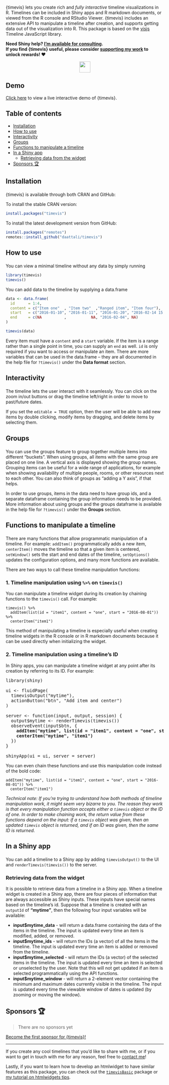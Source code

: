 {timevis} lets you create rich and *fully interactive* timeline
visualizations in R. Timelines can be included in Shiny apps and R
markdown documents, or viewed from the R console and RStudio Viewer.
{timevis} includes an extensive API to manipulate a timeline after
creation, and supports getting data out of the visualization into R.
This package is based on the [visjs](https://visjs.org/) Timeline
JavaScript library.

**Need Shiny help? [I’m available for
consulting](https://attalitech.com/).**<br/> **If you find {timevis}
useful, please consider [supporting my
work](https://github.com/sponsors/daattali/sponsorships?tier_id=39852)
to unlock rewards\! ❤**

<p align="center">

<a style="display: inline-block;" href="https://github.com/sponsors/daattali/sponsorships?tier_id=39852">
<img height="35" src="https://i.imgur.com/034B8vq.png" /> </a>

</p>

## Demo

[Click here](https://daattali.com/shiny/timevis-demo/) to view a live
interactive demo of {timevis}.

## Table of contents

  - [Installation](#install)
  - [How to use](#usage)
  - [Interactivity](#interactivity)
  - [Groups](#groups)
  - [Functions to manipulate a timeline](#manipulate-api)
  - [In a Shiny app](#shiny-apps)
      - [Retrieving data from the widget](#retrieve-data)
  - [Sponsors 🏆](#sponsors)

<h2 id="install">

Installation

</h2>

{timevis} is available through both CRAN and GitHub:

To install the stable CRAN version:

``` r
install.packages("timevis")
```

To install the latest development version from GitHub:

``` r
install.packages("remotes")
remotes::install_github("daattali/timevis")
```

<h2 id="usage">

How to use

</h2>

You can view a minimal timeline without any data by simply running

``` r
library(timevis)
timevis()
```

You can add data to the timeline by supplying a data.frame

``` r
data <- data.frame(
  id      = 1:4,
  content = c("Item one"  , "Item two"  ,"Ranged item", "Item four"),
  start   = c("2016-01-10", "2016-01-11", "2016-01-20", "2016-02-14 15:00:00"),
  end     = c(NA          ,           NA, "2016-02-04", NA)
)

timevis(data)
```

Every item must have a `content` and a `start` variable. If the item is
a range rather than a single point in time, you can supply an `end` as
well. `id` is only required if you want to access or manipulate an item.
There are more variables that can be used in the data.frame – they are
all documented in the help file for `?timevis()` under the **Data
format** section.

<h2 id="interactivity">

Interactivity

</h2>

The timeline lets the user interact with it seamlessly. You can click on
the zoom in/out buttons or drag the timeline left/right in order to move
to past/future dates.

If you set the `editable = TRUE` option, then the user will be able to
add new items by double clicking, modify items by dragging, and delete
items by selecting them.

<h2 id="groups">

Groups

</h2>

You can use the groups feature to group together multiple items into
different “buckets”. When using groups, all items with the same group
are placed on one line. A vertical axis is displayed showing the group
names. Grouping items can be useful for a wide range of applications,
for example when showing availability of multiple people, rooms, or
other resources next to each other. You can also think of groups as
“adding a Y axis”, if that helps.

In order to use groups, items in the data need to have group ids, and a
separate dataframe containing the group information needs to be
provided. More information about using groups and the groups dataframe
is available in the help file for `?timevis()` under the **Groups**
section.

<h2 id="manipulate-api">

Functions to manipulate a timeline

</h2>

There are many functions that allow programmatic manipulation of a
timeline. For example: `addItem()` programmatically adds a new item,
`centerItem()` moves the timeline so that a given item is centered,
`setWindow()` sets the start and end dates of the timeline,
`setOptions()` updates the configuration options, and many more
functions are available.

There are two ways to call these timeline manipulation functions:

### 1\. Timeline manipulation using `%>%` on `timevis()`

You can manipulate a timeline widget during its creation by chaining
functions to the `timevis()` call. For example:

    timevis() %>%
      addItem(list(id = "item1", content = "one", start = "2016-08-01")) %>%
      centerItem("item1")

This method of manipulating a timeline is especially useful when
creating timeline widgets in the R console or in R markdown documents
because it can be used directly when initializing the widget.

### 2\. Timeline manipulation using a timeline’s ID

In Shiny apps, you can manipulate a timeline widget at any point after
its creation by referring to its ID. For example:

<pre>
library(shiny)

ui <- fluidPage(
  timevisOutput("mytime"),
  actionButton("btn", "Add item and center")
)

server <- function(input, output, session) {
  output$mytime <- renderTimevis(timevis())
  observeEvent(input$btn, {<strong>
    addItem("mytime", list(id = "item1", content = "one", start = "2016-08-01"))
    centerItem("mytime", "item1")</strong>
  })
}

shinyApp(ui = ui, server = server)
</pre>

You can even chain these functions and use this manipulation code
instead of the bold code:

    addItem("mytime", list(id = "item1", content = "one", start = "2016-08-01")) %>%
      centerItem("item1")

*Technical note: If you’re trying to understand how both methods of
timeline manipulation work, it might seem very bizarre to you. The
reason they work is that every manipulation function accepts either a
`timevis` object or the ID of one. In order to make chaining work, the
return value from these functions depend on the input: if a `timevis`
object was given, then an updated `timevis` object is returned, and if
an ID was given, then the same ID is returned.*

<h2 id="shiny-apps">

In a Shiny app

</h2>

You can add a timeline to a Shiny app by adding `timevisOutput()` to the
UI and `renderTimevis(timevis())` to the server.

<h3 id="retrieve-data">

Retrieving data from the widget

</h3>

It is possible to retrieve data from a timeline in a Shiny app. When a
timeline widget is created in a Shiny app, there are four pieces of
information that are always accessible as Shiny inputs. These inputs
have special names based on the timeline’s id. Suppose that a timeline
is created with an `outputId` of **“mytime”**, then the following four
input variables will be available:

  - **input$mytime\_data** - will return a data.frame containing the
    data of the items in the timeline. The input is updated every time
    an item is modified, added, or removed.
  - **input$mytime\_ids** - will return the IDs (a vector) of all the
    items in the timeline. The input is updated every time an item is
    added or removed from the timeline.
  - **input$mytime\_selected** - will return the IDs (a vector) of the
    selected items in the timeline. The input is updated every time an
    item is selected or unselected by the user. Note that this will not
    get updated if an item is selected programmatically using the API
    functions.
  - **input$mytime\_window** - will return a 2-element vector containing
    the minimum and maximum dates currently visible in the timeline. The
    input is updated every time the viewable window of dates is updated
    (by zooming or moving the window).

<h2 id="sponsors">

Sponsors 🏆

</h2>

> There are no sponsors yet

[Become the first sponsor for
{timevis}\!](https://github.com/sponsors/daattali/sponsorships?tier_id=39856)

-----

If you create any cool timelines that you’d like to share with me, or if
you want to get in touch with me for any reason, feel free to [contact
me](https://deanattali.com/contact)\!

Lastly, if you want to learn how to develop an htmlwidget to have
similar features as this package, you can check out the
[`timevisBasic`](https://github.com/daattali/timevisBasic) package or
[my tutorial on htmlwidgets
tips](https://deanattali.com/blog/advanced-htmlwidgets-tips).
